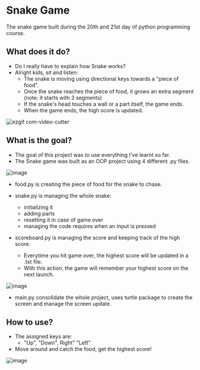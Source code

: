 # Snake Game
The snake game built during the 20th and 21st day of python programming course.

## What does it do?
- Do I really have to explain how Snake works?
- Alright kids, sit and listen:
  - The snake is moving using directional keys towards a "piece of food".
  - Once the snake reaches the piece of food, it grows an extra segment (note: it starts with 3 segments)
  - If the snake's head touches a wall or a part itself, the game ends.
  - When the game ends, the high score is updated.

![ezgif com-video-cutter](https://github.com/Rokobolo/snake-game/assets/139471568/384908f0-7dcb-4f7e-9127-e3be24234b07)

 ## What is the goal?
- The goal of this project was to use everything I've learnt so far.
- The Snake game was built as an OOP project using 4 different .py files.

![image](https://github.com/Rokobolo/snake-game/assets/139471568/69fec25b-0fd9-4445-9438-63004477cb4b)

- food.py is creating the piece of food for the snake to chase.

- snake.py is managing the whole snake:
  - initializing it
  - adding parts
  - resetting it in case of game over
  - managing the code requires when an input is pressed

- scoreboard.py is managing the score and keeping track of the high score.
  - Everytime you hit game over, the highest score will be updated in a .txt file.
  - With this action, the game will remember your highest score on the next launch.
 
![image](https://github.com/Rokobolo/snake-game/assets/139471568/c580d9fa-0a24-4b55-94e7-ec6e4597bb87)

- main.py consolidate the whole project, uses turtle package to create the screen and manage the screen update.

## How to use?
- The assigned keys are:
  - "Up", "Down", Right" "Left"
- Move around and catch the food, get the highest score!

![image](https://github.com/Rokobolo/snake-game/assets/139471568/26d26e88-f1c8-4504-9c2c-60cfdba2d245)

  
